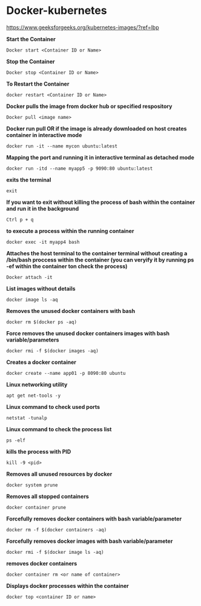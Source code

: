 # Docker-kubernetes
https://www.geeksforgeeks.org/kubernetes-images/?ref=lbp

**Start the Container**
```
Docker start <Container ID or Name>
```
**Stop the Container**
```
Docker stop <Container ID or Name>
```
**To Restart the Container**
```
docker restart <Container ID or Name>
```

**Docker pulls the image from docker hub or specified respository**
```
Docker pull <image name>
```

**Docker run pull OR if the image is already downloaded on host creates container in interactive mode**
```
docker run -it --name mycon ubuntu:latest
```

**Mapping the port and running it in interactive terminal as detached mode**
```
docker run -itd --name myapp5 -p 9090:80 ubuntu:latest
```
**exits the terminal**
```
exit
```
**If you want to exit without killing the process of bash within the container and run it in the background**
```
Ctrl p + q
```
**to execute a process within the running container**
```
docker exec -it myapp4 bash
```
**Attaches the host terminal to the container terminal without creating a /bin/bash proccess within the container (you can veryify it by running ps -ef within the container ton check the process)**
```
Docker attach -it
```
**List images without details**
```
docker image ls -aq
```
**Removes the unused docker containers with bash**
```
docker rm $(docker ps -aq)
```
**Force removes the unused docker containers images with bash variable/parameters**
```
docker rmi -f $(docker images -aq)
```
**Creates a docker container**
```
docker create --name app01 -p 8090:80 ubuntu 
```
**Linux networking utility**
```
apt get net-tools -y
```
**Linux command to check used ports**
```
netstat -tunalp
```
**Linux command to check the process list**
```
ps -elf
```
**kills the process with PID**
```
kill -9 <pid>
```
**Removes all unused resources by docker**
```
docker system prune 
```
**Removes all stopped containers**
```
docker container prune 
```
**Forcefully removes docker containers with bash variable/parameter**
```
docker rm -f $(docker containers -aq)
```
**Forcefully removes docker images with bash variable/parameter**
```
docker rmi -f $(docker image ls -aq)
```
**removes docker containers**
```
docker container rm <or name of container>
```
**Displays docker processes within the container**
```
docker top <container ID or name>
```
```
```
```
```
```
```
```

